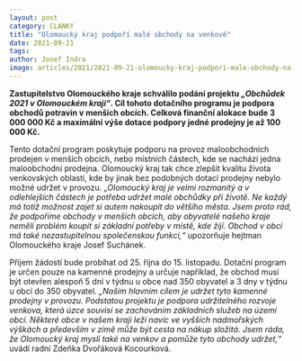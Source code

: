 ```yaml
---
layout: post
category: CLANKY
title: "Olomoucký kraj podpoří malé obchody na venkově"
date: 2021-09-21
tags:
author: Josef Indra
image: articles/2021/2021-09-21-olomoucky-kraj-podpori-male-obchody-na-venkove.jpg  #751x422 pixelu
---
```

**Zastupitelstvo Olomouckého kraje schválilo podání projektu *„Obchůdek 2021 v Olomouckém kraji“*. Cíl tohoto dotačního programu je podpora obchodů potravin v menších obcích. Celková finanční alokace bude 3 000 000 Kč a maximální výše dotace podpory jedné prodejny je až 100 000 Kč.** 

Tento dotační program poskytuje podporu na provoz maloobchodních prodejen v menších obcích, nebo místních částech, kde se nachází jedna maloobchodní prodejna. Olomoucký kraj tak chce zlepšit kvalitu života venkovských oblastí, kde by jinak bez podobných dotací prodejny nebylo možné udržet v provozu. *„Olomoucký kraj je velmi rozmanitý a v odlehlejších částech je potřeba udržet malé obchůdky při životě. Ne každý má totiž možnost zajet si autem nakoupit do většího města. Jsem proto rád, že podpoříme obchody v menších obcích, aby obyvatelé našeho kraje neměli problém koupit si základní potřeby v místě, kde žijí. Obchod v obci má také nezastupitelnou společenskou funkci,“* upozorňuje hejtman Olomouckého kraje Josef Suchánek.

Příjem žádostí bude probíhat od 25. října do 15. listopadu. Dotační program je určen pouze na kamenné prodejny a určuje například, že obchod musí být otevřen alespoň 5 dní v týdnu u obce nad 350 obyvatel a 3 dny v týdnu u obcí do 350 obyvatel. *„Naším hlavním cílem je udržet tyto kamenné prodejny v provozu. Podstatou projektu je podpora udržitelného rozvoje venkova, která úzce souvisí se zachováním základních služeb na území obcí. Některé obce v našem kraji leží navíc ve vyšších nadmořských výškách a především v zimě může být cesta na nákup složitá. Jsem ráda, že Olomoucký kraj myslí také na venkov a pomůže tyto obchody udržet,“* uvádí radní Zdeňka Dvořáková Kocourková. 

